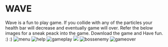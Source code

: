 # **WAVE** 
Wave is a fun to play game.
If you collide with any of the particles your health bar will decrease and eventually game will over.
Refer the below images for a sneak peack into the game. 
Download the game and Have fun. :) :)
![menu](https://github.com/nygupta/Particles/blob/master/Images/menu.png)
![help](https://github.com/nygupta/Particles/blob/master/Images/help.png)
![gameplay](https://github.com/nygupta/Particles/blob/master/Images/gameplay1.png)
![](https://github.com/nygupta/Particles/blob/master/Images/gameplay2.png)
![bossenemy](https://github.com/nygupta/Particles/blob/master/Images/boss.png)
![gameover](https://github.com/nygupta/Particles/blob/master/Images/gameover.png)
